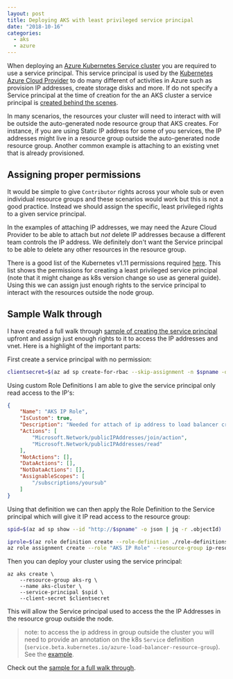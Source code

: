 ```yaml
---
layout: post
title: Deploying AKS with least privileged service principal
date: "2018-10-16"
categories:
  - aks
  - azure
---
```


When deploying an [Azure Kubernetes Service cluster](https://docs.microsoft.com/en-us/azure/aks/) you are required to use a service principal.  This service principal is used by the [Kubernetes Azure Cloud Provider](https://kubernetes.io/docs/concepts/cluster-administration/cloud-providers/) to do many different of activities in Azure such as provision IP addresses, create storage disks and more.  If do not specify a Service principal at the time of creation for the an AKS cluster a service principal is [created behind the scenes](https://docs.microsoft.com/en-us/azure/aks/kubernetes-service-principal). 

In many scenarios, the resources your cluster will need to interact with will be outside the auto-generated node resource group that AKS creates.  For instance, if you are using Static IP address for some of you services, the IP addresses might live in a resource group outside the auto-generated node resource group.  Another common example is attaching to an existing vnet that is already provisioned.

## Assigning proper permissions
It would be simple to give `Contributor` rights across your whole sub or even individual resource groups and these scenarios would work but this is not a good practice.  Instead we should assign the specific, least privileged rights to a given service principal. 

In the examples of attaching IP addresses, we may need the Azure Cloud Provider to be able to attach but *not* delete IP addresses because a different team controls the IP address.  We definitely don't want the Service principal to be able to delete any other resources in the resource group.

There is a good list of the Kubernetes v1.11 permissions required [here](https://gist.github.com/noelbundick/7799d7dfe76745a4fdd31b0f8563a858). This list shows the permissions for creating a least privileged service principal (note that it might change as k8s version change so use as general guide).  Using this we can assign just enough rights to the service principal to interact with the resources outside the node group. 

## Sample Walk through
I have created a full walk through [sample of creating the service principal](https://github.com/jsturtevant/aks-examples/tree/master/least-privileged-sp) upfront and assign just enough rights to it to access the IP addresses and vnet.  Here is a highlight of the important parts:

First create a service principal with no permission:

```bash
clientsecret=$(az ad sp create-for-rbac --skip-assignment -n $spname -o json | jq -r .password)
```

Using custom Role Definitions I am able to give the service principal only read access to the IP's:

```json
{
    "Name": "AKS IP Role",
    "IsCustom": true,
    "Description": "Needed for attach of ip address to load balancer created in K8s cluster.",
    "Actions": [
        "Microsoft.Network/publicIPAddresses/join/action",
        "Microsoft.Network/publicIPAddresses/read"
    ],
    "NotActions": [],
    "DataActions": [],
    "NotDataActions": [],
    "AssignableScopes": [
        "/subscriptions/yoursub"
    ]
}
```

Using that definition we can then apply the Role Definition to the Service principal which will give it IP read access to the resource group:

```bash
spid=$(az ad sp show --id "http://$spname" -o json | jq -r .objectId)

iprole=$(az role definition create --role-definition ./role-definitions/aks-reader.json)
az role assignment create --role "AKS IP Role" --resource-group ip-resouce-group --assignee-object-id $spid
```

Then you can deploy your cluster using the service principal:

```
az aks create \
    --resource-group aks-rg \
    --name aks-cluster \
    --service-principal $spid \
    --client-secret $clientsecret
```

This will allow the Service principal used to access the the IP Addresses in the resource group outside the node.

> note: to access the ip address in group outside the cluster you will need to provide an annotation on the k8s `Service` definition (`service.beta.kubernetes.io/azure-load-balancer-resource-group`).  See the [example](https://github.com/jsturtevant/aks-examples/blob/e1ea6ebf7c3fc34e34d9ee1ce8776c1293d8a598/least-privileged-sp/k8s/deployment.yml#L24). 

Check out the [sample for a full walk through](https://github.com/jsturtevant/aks-examples/tree/master/least-privileged-sp).